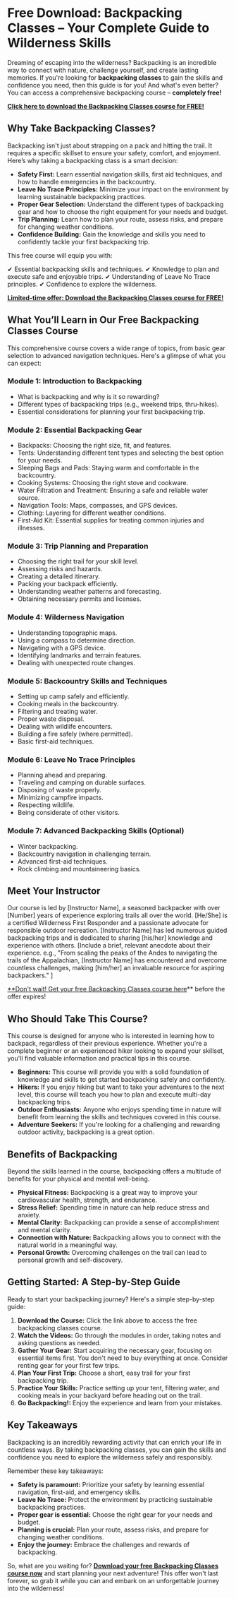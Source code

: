 # Free Download: Backpacking Classes – Your Complete Guide to Wilderness Skills

Dreaming of escaping into the wilderness? Backpacking is an incredible way to connect with nature, challenge yourself, and create lasting memories. If you're looking for **backpacking classes** to gain the skills and confidence you need, then this guide is for you! And what's even better? You can access a comprehensive backpacking course – **completely free!**

[**Click here to download the Backpacking Classes course for FREE!**](https://udemywork.com/backpacking-classes)

## Why Take Backpacking Classes?

Backpacking isn't just about strapping on a pack and hitting the trail. It requires a specific skillset to ensure your safety, comfort, and enjoyment. Here’s why taking a backpacking class is a smart decision:

*   **Safety First:** Learn essential navigation skills, first aid techniques, and how to handle emergencies in the backcountry.
*   **Leave No Trace Principles:** Minimize your impact on the environment by learning sustainable backpacking practices.
*   **Proper Gear Selection:** Understand the different types of backpacking gear and how to choose the right equipment for your needs and budget.
*   **Trip Planning:** Learn how to plan your route, assess risks, and prepare for changing weather conditions.
*   **Confidence Building:** Gain the knowledge and skills you need to confidently tackle your first backpacking trip.

This free course will equip you with:

✔ Essential backpacking skills and techniques.
✔ Knowledge to plan and execute safe and enjoyable trips.
✔ Understanding of Leave No Trace principles.
✔ Confidence to explore the wilderness.

[**Limited-time offer: Download the Backpacking Classes course for FREE!**](https://udemywork.com/backpacking-classes)

## What You’ll Learn in Our Free Backpacking Classes Course

This comprehensive course covers a wide range of topics, from basic gear selection to advanced navigation techniques. Here's a glimpse of what you can expect:

### Module 1: Introduction to Backpacking

*   What is backpacking and why is it so rewarding?
*   Different types of backpacking trips (e.g., weekend trips, thru-hikes).
*   Essential considerations for planning your first backpacking trip.

### Module 2: Essential Backpacking Gear

*   Backpacks: Choosing the right size, fit, and features.
*   Tents: Understanding different tent types and selecting the best option for your needs.
*   Sleeping Bags and Pads: Staying warm and comfortable in the backcountry.
*   Cooking Systems: Choosing the right stove and cookware.
*   Water Filtration and Treatment: Ensuring a safe and reliable water source.
*   Navigation Tools: Maps, compasses, and GPS devices.
*   Clothing: Layering for different weather conditions.
*   First-Aid Kit: Essential supplies for treating common injuries and illnesses.

### Module 3: Trip Planning and Preparation

*   Choosing the right trail for your skill level.
*   Assessing risks and hazards.
*   Creating a detailed itinerary.
*   Packing your backpack efficiently.
*   Understanding weather patterns and forecasting.
*   Obtaining necessary permits and licenses.

### Module 4: Wilderness Navigation

*   Understanding topographic maps.
*   Using a compass to determine direction.
*   Navigating with a GPS device.
*   Identifying landmarks and terrain features.
*   Dealing with unexpected route changes.

### Module 5: Backcountry Skills and Techniques

*   Setting up camp safely and efficiently.
*   Cooking meals in the backcountry.
*   Filtering and treating water.
*   Proper waste disposal.
*   Dealing with wildlife encounters.
*   Building a fire safely (where permitted).
*   Basic first-aid techniques.

### Module 6: Leave No Trace Principles

*   Planning ahead and preparing.
*   Traveling and camping on durable surfaces.
*   Disposing of waste properly.
*   Minimizing campfire impacts.
*   Respecting wildlife.
*   Being considerate of other visitors.

### Module 7: Advanced Backpacking Skills (Optional)

*   Winter backpacking.
*   Backcountry navigation in challenging terrain.
*   Advanced first-aid techniques.
*   Rock climbing and mountaineering basics.

## Meet Your Instructor

Our course is led by [Instructor Name], a seasoned backpacker with over [Number] years of experience exploring trails all over the world. [He/She] is a certified Wilderness First Responder and a passionate advocate for responsible outdoor recreation. [Instructor Name] has led numerous guided backpacking trips and is dedicated to sharing [his/her] knowledge and experience with others. [Include a brief, relevant anecdote about their experience. e.g., "From scaling the peaks of the Andes to navigating the trails of the Appalachian, [Instructor Name] has encountered and overcome countless challenges, making [him/her] an invaluable resource for aspiring backpackers." ]

[**Don't wait! Get your free Backpacking Classes course here](https://udemywork.com/backpacking-classes)** before the offer expires!

## Who Should Take This Course?

This course is designed for anyone who is interested in learning how to backpack, regardless of their previous experience. Whether you're a complete beginner or an experienced hiker looking to expand your skillset, you'll find valuable information and practical tips in this course.

*   **Beginners:** This course will provide you with a solid foundation of knowledge and skills to get started backpacking safely and confidently.
*   **Hikers:** If you enjoy hiking but want to take your adventures to the next level, this course will teach you how to plan and execute multi-day backpacking trips.
*   **Outdoor Enthusiasts:** Anyone who enjoys spending time in nature will benefit from learning the skills and techniques covered in this course.
*   **Adventure Seekers:** If you're looking for a challenging and rewarding outdoor activity, backpacking is a great option.

## Benefits of Backpacking

Beyond the skills learned in the course, backpacking offers a multitude of benefits for your physical and mental well-being.

*   **Physical Fitness:** Backpacking is a great way to improve your cardiovascular health, strength, and endurance.
*   **Stress Relief:** Spending time in nature can help reduce stress and anxiety.
*   **Mental Clarity:** Backpacking can provide a sense of accomplishment and mental clarity.
*   **Connection with Nature:** Backpacking allows you to connect with the natural world in a meaningful way.
*   **Personal Growth:** Overcoming challenges on the trail can lead to personal growth and self-discovery.

## Getting Started: A Step-by-Step Guide

Ready to start your backpacking journey? Here's a simple step-by-step guide:

1.  **Download the Course:** Click the link above to access the free backpacking classes course.
2.  **Watch the Videos:** Go through the modules in order, taking notes and asking questions as needed.
3.  **Gather Your Gear:** Start acquiring the necessary gear, focusing on essential items first. You don't need to buy everything at once. Consider renting gear for your first few trips.
4.  **Plan Your First Trip:** Choose a short, easy trail for your first backpacking trip.
5.  **Practice Your Skills:** Practice setting up your tent, filtering water, and cooking meals in your backyard before heading out on the trail.
6.  **Go Backpacking!:** Enjoy the experience and learn from your mistakes.

## Key Takeaways

Backpacking is an incredibly rewarding activity that can enrich your life in countless ways. By taking backpacking classes, you can gain the skills and confidence you need to explore the wilderness safely and responsibly.

Remember these key takeaways:

*   **Safety is paramount:** Prioritize your safety by learning essential navigation, first-aid, and emergency skills.
*   **Leave No Trace:** Protect the environment by practicing sustainable backpacking practices.
*   **Proper gear is essential:** Choose the right gear for your needs and budget.
*   **Planning is crucial:** Plan your route, assess risks, and prepare for changing weather conditions.
*   **Enjoy the journey:** Embrace the challenges and rewards of backpacking.

So, what are you waiting for? **[Download your free Backpacking Classes course now](https://udemywork.com/backpacking-classes)** and start planning your next adventure! This offer won't last forever, so grab it while you can and embark on an unforgettable journey into the wilderness!
